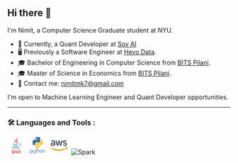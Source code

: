 ## Hi there 👋

<!--
**nimitmk7/nimitmk7** is a ✨ _special_ ✨ repository because its `README.md` (this file) appears on your GitHub profile.

Here are some ideas to get you started:

- 🔭 I’m currently working on ...
- 🌱 I’m currently learning ...
- 👯 I’m looking to collaborate on ...
- 🤔 I’m looking for help with ...
- 💬 Ask me about ...
- 📫 How to reach me: ...
- 😄 Pronouns: ...
- ⚡ Fun fact: ...
-->

I'm Nimit, a Computer Science Graduate student at NYU. 

- 🔭 Currently, a Quant Developer at [Sov AI](https://sov.ai/)
- 🖥️ Previously a Software Engineer at [Hevo Data](https://hevodata.com/).
- 🎓 Bachelor of Engineering in Computer Science from [BITS Pilani](https://www.bits-pilani.ac.in/).
- 🎓 Master of Science in Economics from [BITS Pilani](https://www.bits-pilani.ac.in/).
- 💬 Contact me: nimitmk7@gmail.com 

I'm open to Machine Learning Engineer and Quant Developer opportunities.

---

### :hammer_and_wrench: Languages and Tools :
<div>
    <img src="https://github.com/devicons/devicon/blob/master/icons/java/java-original-wordmark.svg" title="Java" alt="Java" width="40" height="40"/>&nbsp;
    <img src="https://github.com/devicons/devicon/blob/master/icons/python/python-original-wordmark.svg" title="Python" alt="Python" width="40" height="40"/>&nbsp;
    <img src="https://github.com/devicons/devicon/blob/master/icons/amazonwebservices/amazonwebservices-original-wordmark.svg" title="Amazon Web Services" alt="AWS" width="40" height="40"/>&nbsp;
    <img src="https://github.com/devicons/devicon/blob/master/icons/apachespark/apachespark.svg" title="Apache Spark" alt="Spark" width="40" height="40"/>&nbsp;
</div>
